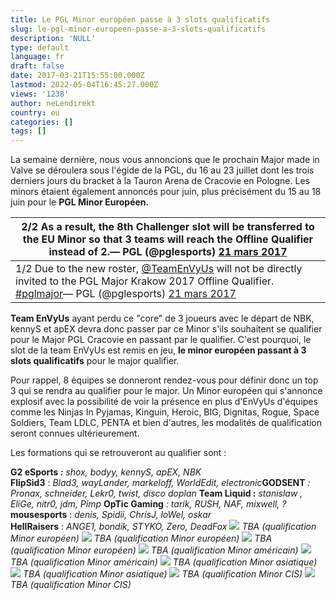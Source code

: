 ```yaml
---
title: Le PGL Minor européen passe à 3 slots qualificatifs
slug: le-pgl-minor-europeen-passe-a-3-slots-qualificatifs
description: 'NULL'
type: default
language: fr
draft: false
date: 2017-03-21T15:55:00.000Z
lastmod: 2022-05-04T16:45:27.000Z
views: '1238'
author: neLendirekt
country: eu
categories: []
tags: []
---
```

La semaine dernière, nous vous annoncions que le prochain Major made in Valve se déroulera sous l'égide de la PGL, du 16 au 23 juillet dont les trois derniers jours du bracket à la Tauron Arena de Cracovie en Pologne. Les minors étaient également annoncés pour juin, plus précisément du 15 au 18 juin pour le **PGL Minor Européen.**

| 2/2 As a result, the 8th Challenger slot will be transferred to the EU Minor so that 3 teams will reach the Offline Qualifier instead of 2.— PGL (@pglesports) [21 mars 2017](https://twitter.com/pglesports/status/844210605389176832)                                                                      |
| ------------------------------------------------------------------------------------------------------------------------------------------------------------------------------------------------------------------------------------------------------------------------------------------------------------ |
| 1/2 Due to the new roster, [@TeamEnVyUs](https://twitter.com/TeamEnVyUs) will not be directly invited to the PGL Major Krakow 2017 Offline Qualifier. [#pglmajor](https://twitter.com/hashtag/pglmajor?src=hash)— PGL (@pglesports) [21 mars 2017](https://twitter.com/pglesports/status/844210472362672130) |

  
**Team EnVyUs** ayant perdu ce "core" de 3 joueurs avec le départ de NBK, kennyS et apEX devra donc passer par ce Minor s'ils souhaitent se qualifier pour le Major PGL Cracovie en passant par le qualifier. C'est pourquoi, le slot de la team EnVyUs est remis en jeu, **le minor européen passant à 3 slots qualificatifs** pour le major qualifier. 

Pour rappel, 8 équipes se donneront rendez-vous pour définir donc un top 3 qui se rendra au qualifier pour le major. Un Minor européen qui s'annonce explosif avec la possibilité de voir la présence en plus d'EnVyUs d'équipes comme les Ninjas In Pyjamas, Kinguin, Heroic, BIG, Dignitas, Rogue, Space Soldiers, Team LDLC, PENTA et bien d'autres, les modalités de qualification seront connues ultérieurement.

Les formations qui se retrouveront au qualifier sont :

**G2 eSports _:_** _shox, bodyy, kennyS, apEX, NBK_  
**FlipSid3** : _Blad3, wayLander, markeloff, WorldEdit, electronic_**GODSENT** _: Pronax, schneider, Lekr0, twist, disco doplan_ 
**Team Liquid :** _stanislaw_ _, EliGe, nitr0, jdm, Pimp_ 
**OpTic Gaming** _: tarik, RUSH, NAF, mixwell, ?_  
**mousesports** : _denis, Spidii, ChrisJ, loWel, oskar_  
**HellRaisers** : _ANGE1, bondik, STYKO, Zero, DeadFox_ 
_![](/storage/countries/flag/europeflag580d21b984714.gif) TBA (qualification Minor européen)_ 
_![](/storage/countries/flag/europeflag580d21b984714.gif) TBA (qualification Minor européen)_ 
_![](/storage/countries/flag/europeflag580d21b984714.gif) TBA (qualification Minor européen)_ 
_![](/storage/countries/flag/naflag58176583b5a4d.png) TBA (qualification Minor américain)_ 
_![](/storage/countries/flag/naflag58176583b5a4d.png) TBA (qualification Minor américain)_ 
_![](/storage/countries/flag/worldflag580d21e9b0bf5.png) TBA (qualification Minor asiatique)_ 
_![](/storage/countries/flag/worldflag580d21e9b0bf5.png) TBA (qualification Minor asiatique)_ 
_![](/storage/countries/flag/europeflag580d21b984714.gif) TBA (qualification Minor CIS)_ 
_![](/storage/countries/flag/europeflag580d21b984714.gif) TBA (qualification Minor CIS)_ 
